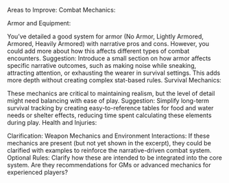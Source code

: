 Areas to Improve:
Combat Mechanics:

Armor and Equipment:

You’ve detailed a good system for armor (No Armor, Lightly Armored, Armored, Heavily Armored) with narrative pros and cons. However, you could add more about how this affects different types of combat encounters.
Suggestion: Introduce a small section on how armor affects specific narrative outcomes, such as making noise while sneaking, attracting attention, or exhausting the wearer in survival settings. This adds more depth without creating complex stat-based rules.
Survival Mechanics:

These mechanics are critical to maintaining realism, but the level of detail might need balancing with ease of play.
Suggestion: Simplify long-term survival tracking by creating easy-to-reference tables for food and water needs or shelter effects, reducing time spent calculating these elements during play.
Health and Injuries:

Clarification:
Weapon Mechanics and Environment Interactions: If these mechanics are present (but not yet shown in the excerpt), they could be clarified with examples to reinforce the narrative-driven combat system.
Optional Rules: Clarify how these are intended to be integrated into the core system. Are they recommendations for GMs or advanced mechanics for experienced players?
